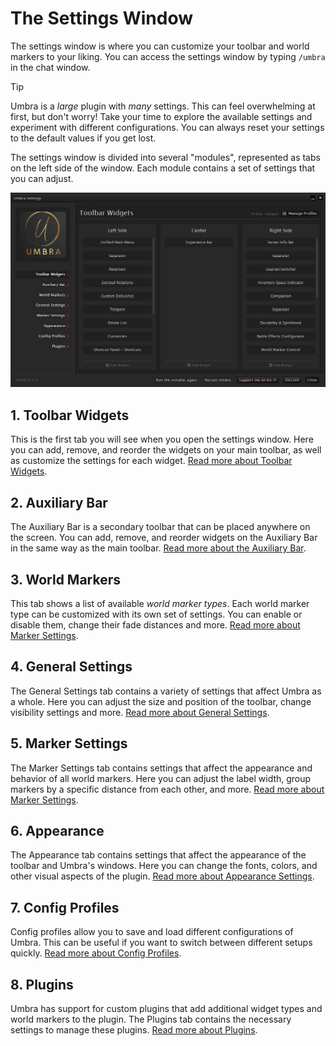 # The Settings Window

The settings window is where you can customize your toolbar and world markers to your liking. You can access the
settings window by typing `/umbra` in the chat window.

> [!TIP]
> Umbra is a _large_ plugin with _many_ settings. This can feel overwhelming at first, but don't worry! Take your time
> to explore the available settings and experiment with different configurations. You can always reset your settings to
> the default values if you get lost.

The settings window is divided into several "modules", represented as tabs on the left side of the window. Each module
contains a set of settings that you can adjust.

![](images/docs/umbra-settings.png)

## 1. Toolbar Widgets

This is the first tab you will see when you open the settings window. Here you can add, remove, and reorder the widgets
on your main toolbar, as well as customize the settings for each widget.
[Read more about Toolbar Widgets](#toolbar/introduction).

## 2. Auxiliary Bar

The Auxiliary Bar is a secondary toolbar that can be placed anywhere on the screen. You can add, remove, and reorder
widgets on the Auxiliary Bar in the same way as the main toolbar.
[Read more about the Auxiliary Bar](#/toolbar/auxiliary-bar).

## 3. World Markers

This tab shows a list of available _world marker types_. Each world marker type can be customized with its own set of
settings. You can enable or disable them, change their fade distances and more.
[Read more about Marker Settings](#/markers/introduction).

## 4. General Settings

The General Settings tab contains a variety of settings that affect Umbra as a whole. Here you can adjust the size and
position of the toolbar, change visibility settings and more.
[Read more about General Settings](#/basics/general-settings).

## 5. Marker Settings

The Marker Settings tab contains settings that affect the appearance and behavior of all world markers. Here you can
adjust the label width, group markers by a specific distance from each other, and more.
[Read more about Marker Settings](#/markers/settings).

## 6. Appearance

The Appearance tab contains settings that affect the appearance of the toolbar and Umbra's windows. Here you can change
the fonts, colors, and other visual aspects of the plugin.
[Read more about Appearance Settings](#/customization/appearance).

## 7. Config Profiles

Config profiles allow you to save and load different configurations of Umbra. This can be useful if you want to switch
between different setups quickly. [Read more about Config Profiles](#/basics/config-profiles).

## 8. Plugins

Umbra has support for custom plugins that add additional widget types and world markers to the plugin. The Plugins tab
contains the necessary settings to manage these plugins. [Read more about Plugins](#/customization/plugins).

